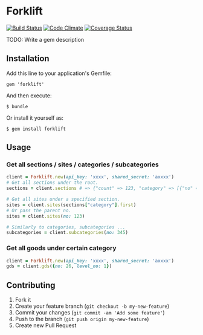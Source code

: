 # Forklift

[![Build Status](https://travis-ci.org/polydice/forklift.png?branch=master)](https://travis-ci.org/polydice/forklift)
[![Code Climate](https://codeclimate.com/github/polydice/forklift.png)](https://codeclimate.com/github/polydice/forklift)
[![Coverage Status](https://coveralls.io/repos/polydice/forklift/badge.png?branch=master)](https://coveralls.io/r/polydice/forklift?branch=master)

TODO: Write a gem description

## Installation

Add this line to your application's Gemfile:

    gem 'forklift'

And then execute:

    $ bundle

Or install it yourself as:

    $ gem install forklift

## Usage

### Get all sections / sites / categories / subcategories


```ruby
client = Forklift.new(api_key: 'xxxx', shared_secret: 'axxxx')
# Get all sections under the root.
sections = client.sections # => {"count" => 123, "category" => [{"no" => 1, "level_no" => 1, ...}, {...}, ...]}

# Get all sites under a specified section.
sites = client.sites(sections["category"].first)
# Or pass the parent no.
sites = client.sites(no: 123)

# Similarly to categories, subcategories ...
subcategories = client.subcategories(no: 345)
```

### Get all goods under certain category

```ruby
client = Forklift.new(api_key: 'xxxx', shared_secret: 'axxxx')
gds = client.gds({no: 26, level_no: 1})
```

## Contributing

1. Fork it
2. Create your feature branch (`git checkout -b my-new-feature`)
3. Commit your changes (`git commit -am 'Add some feature'`)
4. Push to the branch (`git push origin my-new-feature`)
5. Create new Pull Request
